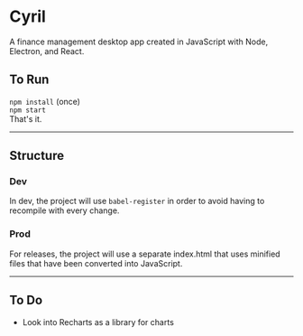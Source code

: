 # Cyril
A finance management desktop app created in JavaScript with Node, Electron, and React.

## To Run
`npm install` (once)  
`npm start`  
That's it.

---

## Structure
### Dev
In dev, the project will use `babel-register` in order to avoid having to recompile with every change.

### Prod
For releases, the project will use a separate index.html that uses minified files that have been converted into JavaScript.

---

## To Do
* Look into Recharts as a library for charts
